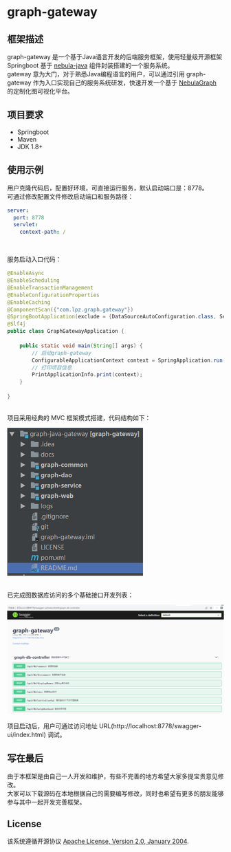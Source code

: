 # graph-gateway
## 框架描述
graph-gateway 是一个基于Java语言开发的后端服务框架，使用轻量级开源框架 Springboot 基于 [nebula-java](https://github.com/vesoft-inc/nebula-java) 组件封装搭建的一个服务系统。
<br/>
gateway 意为大门，对于熟悉Java编程语言的用户，可以通过引用 graph-gateway 作为入口实现自己的服务系统研发，快速开发一个基于 [NebulaGraph](https://github.com/vesoft-inc/nebula) 的定制化图可视化平台。

## 项目要求
- Springboot
- Maven
- JDK 1.8+

## 使用示例
用户克隆代码后，配置好环境，可直接运行服务，默认启动端口是：8778。
<br/>
可通过修改配置文件修改启动端口和服务路径：
```yml
server:
  port: 8778
  servlet:
    context-path: /
```

<br/>

服务启动入口代码：
```java
@EnableAsync
@EnableScheduling
@EnableTransactionManagement
@EnableConfigurationProperties
@EnableCaching
@ComponentScan({"com.lpz.graph.gateway"})
@SpringBootApplication(exclude = {DataSourceAutoConfiguration.class, SecurityAutoConfiguration.class})
@Slf4j
public class GraphGatewayApplication {

    public static void main(String[] args) {
        // 启动graph-gateway
        ConfigurableApplicationContext context = SpringApplication.run(GraphGatewayApplication.class, args);
        // 打印项目信息
        PrintApplicationInfo.print(context);
    }

}
```

<br/>
项目采用经典的 MVC 框架模式搭建，代码结构如下：

![图片](https://github.com/mathlpz/graph-gateway/blob/master/docs/mvc-framework.png)

<br/>
已完成图数据库访问的多个基础接口开发列表：

![图片](https://github.com/mathlpz/graph-gateway/blob/master/docs/interface-intro.png)

项目启动后，用户可通过访问地址 URL(http://localhost:8778/swagger-ui/index.html) 调试。


## 写在最后
由于本框架是由自己一人开发和维护，有些不完善的地方希望大家多提宝贵意见修改。
<br/>
大家可以下载源码在本地根据自己的需要编写修改，同时也希望有更多的朋友能够参与其中一起开发完善框架。

## License
该系统遵循开源协议 [Apache License, Version 2.0, January 2004](https://www.apache.org/licenses/LICENSE-2.0).

